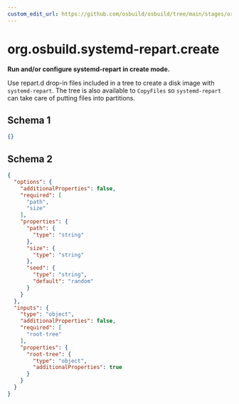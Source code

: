 ```yaml
---
custom_edit_url: https://github.com/osbuild/osbuild/tree/main/stages/org.osbuild.systemd-repart.create.meta.json
---
```

# org.osbuild.systemd-repart.create
<!--
[//]: # ( DO NOT MODIFY THIS FILE! )
[//]: # ( This content is generated by `scripts/pull_osbuild_modules.py` )
[//]: # ( Rather change the source of this: https://github.com/osbuild/osbuild/tree/main/stages/org.osbuild.systemd-repart.create.meta.json )
-->

**Run and/or configure systemd-repart in create mode.**

Use repart.d drop-in files included in a tree to create a disk image with
`systemd-repart`. The tree is also available to `CopyFiles` so `systemd-repart`
can take care of putting files into partitions.

## Schema 1

```json
{}
```

## Schema 2

```json
{
  "options": {
    "additionalProperties": false,
    "required": [
      "path",
      "size"
    ],
    "properties": {
      "path": {
        "type": "string"
      },
      "size": {
        "type": "string"
      },
      "seed": {
        "type": "string",
        "default": "random"
      }
    }
  },
  "inputs": {
    "type": "object",
    "additionalProperties": false,
    "required": [
      "root-tree"
    ],
    "properties": {
      "root-tree": {
        "type": "object",
        "additionalProperties": true
      }
    }
  }
}
```
